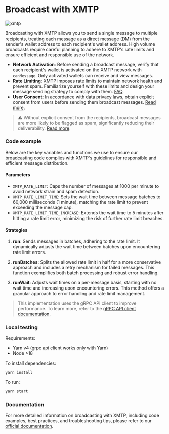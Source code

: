 # Broadcast with XMTP

![xmtp](https://github.com/xmtp/xmtp-quickstart-reactjs/assets/1447073/3f2979ec-4d13-4c3d-bf20-deab3b2ffaa1)

Broadcasting with XMTP allows you to send a single message to multiple recipients, treating each message as a direct message (DM) from the sender's wallet address to each recipient's wallet address. High volume broadcasts require careful planning to adhere to XMTP's rate limits and ensure efficient and responsible use of the network.

- **Network Activation**: Before sending a broadcast message, verify that each recipient's wallet is activated on the XMTP network with `canMessage`. Only activated wallets can receive and view messages.
- **Rate Limiting**: XMTP imposes rate limits to maintain network health and prevent spam. Familiarize yourself with these limits and design your message sending strategy to comply with them. [FAQ](https://xmtp.org/docs/faq#rate-limiting).
- **User Consent**: In accordance with data privacy laws, obtain explicit consent from users before sending them broadcast messages. [Read more](https://xmtp.org/docs/build/user-consent).

> ⚠️
> Without explicit consent from the recipients, broadcast messages are more likely to be flagged as spam, significantly reducing their deliverability. [Read more](https://xmtp.org/docs/build/user-consent).

### Code example

Below are the key variables and functions we use to ensure our broadcasting code complies with XMTP's guidelines for responsible and efficient message distribution.

#### Parameters

- `XMTP_RATE_LIMIT`: Caps the number of messages at 1000 per minute to avoid network strain and spam detection.
- `XMTP_RATE_LIMIT_TIME`: Sets the wait time between message batches to 60,000 milliseconds (1 minute), matching the rate limit to prevent exceeding the message cap.
- `XMTP_RATE_LIMIT_TIME_INCREASE`: Extends the wait time to 5 minutes after hitting a rate limit error, minimizing the risk of further rate limit breaches.

#### Strategies

1. **run**: Sends messages in batches, adhering to the rate limit. It dynamically adjusts the wait time between batches upon encountering rate limit errors.
2. **runBatches**: Splits the allowed rate limit in half for a more conservative approach and includes a retry mechanism for failed messages. This function exemplifies both batch processing and robust error handling.

3. **runWait**: Adjusts wait times on a per-message basis, starting with no wait time and increasing upon encountering errors. This method offers a granular approach to error handling and rate limit management.

> This implementation uses the gRPC API client to improve performance. To learn more, refer to the [gRPC API client documentation](https://github.com/xmtp/xmtp-node-js-tools/tree/main/packages/grpc-api-client).

### Local testing

Requirements:

- Yarn v4 (grpc api client works only with Yarn)
- Node >18

To install dependencies:

```bash
yarn install
```

To run:

```bash
yarn start
```

### Documentation

For more detailed information on broadcasting with XMTP, including code examples, best practices, and troubleshooting tips, please refer to our [official documentation](https://xmtp.org/docs/tutorials/broadcast).
